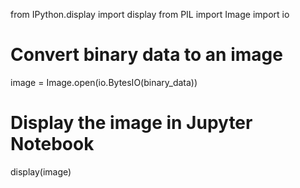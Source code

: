 from IPython.display import display
from PIL import Image
import io

# Convert binary data to an image
image = Image.open(io.BytesIO(binary_data))

# Display the image in Jupyter Notebook
display(image)
